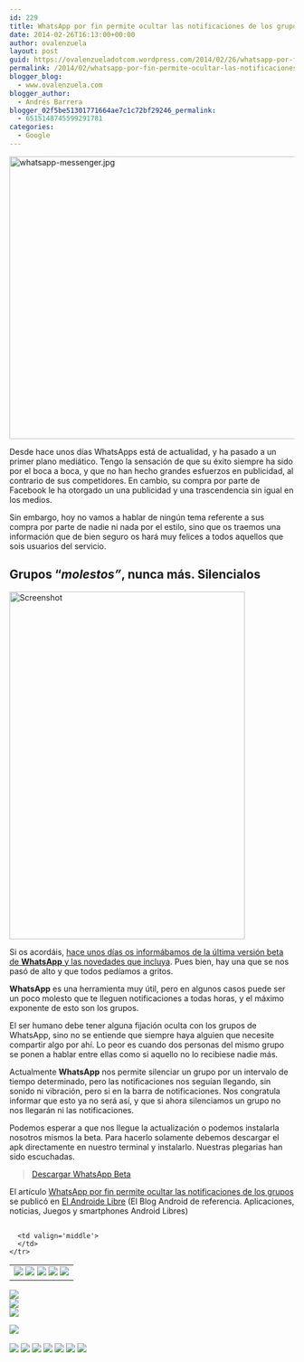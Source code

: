 ```yaml
---
id: 229
title: WhatsApp por fin permite ocultar las notificaciones de los grupos
date: 2014-02-26T16:13:00+00:00
author: ovalenzuela
layout: post
guid: https://ovalenzueladotcom.wordpress.com/2014/02/26/whatsapp-por-fin-permite-ocultar-las-notificaciones-de-los-grupos
permalink: /2014/02/whatsapp-por-fin-permite-ocultar-las-notificaciones-de-los-grupos.html
blogger_blog:
  - www.ovalenzuela.com
blogger_author:
  - Andrés Barrera
blogger_02f5be51301771664ae7c1c72bf29246_permalink:
  - 6515148745599291781
categories:
  - Google
---
```

[<img class="size-full wp-image-119813 aligncenter" alt="whatsapp-messenger.jpg" src="http://www.elandroidelibre.com/wp-content/uploads/2013/11/whatsapp-messenger.jpg" width="1024" height="500" />](http://www.elandroidelibre.com/wp-content/uploads/2013/11/whatsapp-messenger.jpg)

Desde hace unos días WhatsApps está de actualidad, y ha pasado a un primer plano mediático. Tengo la sensación de que su éxito siempre ha sido por el boca a boca, y que no han hecho grandes esfuerzos en publicidad, al contrario de sus competidores. En cambio, su compra por parte de Facebook le ha otorgado un una publicidad y una trascendencia sin igual en los medios.

Sin embargo, hoy no vamos a hablar de ningún tema referente a sus compra por parte de nadie ni nada por el estilo, sino que os traemos una información que de bien seguro os hará muy felices a todos aquellos que sois usuarios del servicio.

## Grupos “_molestos”_, nunca más. Silencialos

[<img class="alignnone size-full wp-image-129187 aligncenter" alt="Screenshot" src="http://www.elandroidelibre.com/wp-content/uploads/2014/02/Screenshot.jpg" width="416" height="615" />](http://www.elandroidelibre.com/wp-content/uploads/2014/02/Screenshot.jpg)

Si os acordáis, <a href="http://www.elandroidelibre.com/2014/02/oculta-tu-ultima-conexion-en-whatsapp-nueva-funcion.html" target="_blank">hace unos días os informábamos de la última versión beta de <strong>WhatsApp</strong> y las novedades que incluya</a>. Pues bien, hay una que se nos pasó de alto y que todos pedíamos a gritos.

**WhatsApp** es una herramienta muy útil, pero en algunos casos puede ser un poco molesto que te lleguen notificaciones a todas horas, y el máximo exponente de esto son los grupos.

El ser humano debe tener alguna fijación oculta con los grupos de WhatsApp, sino no se entiende que siempre haya alguien que necesite compartir algo por ahí. Lo peor es cuando dos personas del mismo grupo se ponen a hablar entre ellas como si aquello no lo recibiese nadie más.

Actualmente **WhatsApp** nos permite silenciar un grupo por un intervalo de tiempo determinado, pero las notificaciones nos seguían llegando, sin sonido ni vibración, pero si en la barra de notificaciones. Nos congratula informar que esto ya no será así, y que si ahora silenciamos un grupo no nos llegarán ni las notificaciones.

Podemos esperar a que nos llegue la actualización o podemos instalarla nosotros mismos la beta. Para hacerlo solamente debemos descargar el apk directamente en nuestro terminal y instalarlo. Nuestras plegarias han sido escuchadas.

> <a href="http://www.whatsapp.com/android/" target="_blank">Descargar WhatsApp Beta</a>

El artículo [WhatsApp por fin permite ocultar las notificaciones de los grupos](http://www.elandroidelibre.com/2014/02/whatsapp-por-fin-permite-silenciar-las-notificaciones-de-los-grupos.html) se publicó en [El Androide Libre](http://www.elandroidelibre.com) (El Blog Android de referencia. Aplicaciones, noticias, Juegos y smartphones Android Libres)


<img width="1" height="1" src="http://rss.feedsportal.com/c/34005/f/617036/s/3792cc62/sc/15/mf.gif" border="0" /> 

<div>
  <table border='0'>
    <tr>
      <td valign='middle'>
        <a href="http://share.feedsportal.com/share/twitter/?u=http%3A%2F%2Fwww.elandroidelibre.com%2F2014%2F02%2Fwhatsapp-por-fin-permite-silenciar-las-notificaciones-de-los-grupos.html&t=WhatsApp+por+fin+permite+ocultar+las+notificaciones+de+los+grupos" target="_blank"><img src="http://res3.feedsportal.com/social/twitter.png" border="0" /></a> <a href="http://share.feedsportal.com/share/facebook/?u=http%3A%2F%2Fwww.elandroidelibre.com%2F2014%2F02%2Fwhatsapp-por-fin-permite-silenciar-las-notificaciones-de-los-grupos.html&t=WhatsApp+por+fin+permite+ocultar+las+notificaciones+de+los+grupos" target="_blank"><img src="http://res3.feedsportal.com/social/facebook.png" border="0" /></a> <a href="http://share.feedsportal.com/share/linkedin/?u=http%3A%2F%2Fwww.elandroidelibre.com%2F2014%2F02%2Fwhatsapp-por-fin-permite-silenciar-las-notificaciones-de-los-grupos.html&t=WhatsApp+por+fin+permite+ocultar+las+notificaciones+de+los+grupos" target="_blank"><img src="http://res3.feedsportal.com/social/linkedin.png" border="0" /></a> <a href="http://share.feedsportal.com/share/gplus/?u=http%3A%2F%2Fwww.elandroidelibre.com%2F2014%2F02%2Fwhatsapp-por-fin-permite-silenciar-las-notificaciones-de-los-grupos.html&t=WhatsApp+por+fin+permite+ocultar+las+notificaciones+de+los+grupos" target="_blank"><img src="http://res3.feedsportal.com/social/googleplus.png" border="0" /></a> <a href="http://share.feedsportal.com/share/email/?u=http%3A%2F%2Fwww.elandroidelibre.com%2F2014%2F02%2Fwhatsapp-por-fin-permite-silenciar-las-notificaciones-de-los-grupos.html&t=WhatsApp+por+fin+permite+ocultar+las+notificaciones+de+los+grupos" target="_blank"><img src="http://res3.feedsportal.com/social/email.png" border="0" /></a>
      </td>
      
      <td valign='middle'>
      </td>
    </tr>
  </table>
</div>

[<img src="http://da.feedsportal.com/r/186531006688/u/49/f/617036/c/34005/s/3792cc62/sc/15/rc/1/rc.img" border="0" />](http://da.feedsportal.com/r/186531006688/u/49/f/617036/c/34005/s/3792cc62/sc/15/rc/1/rc.htm)  
[<img src="http://da.feedsportal.com/r/186531006688/u/49/f/617036/c/34005/s/3792cc62/sc/15/rc/2/rc.img" border="0" />](http://da.feedsportal.com/r/186531006688/u/49/f/617036/c/34005/s/3792cc62/sc/15/rc/2/rc.htm)  
[<img src="http://da.feedsportal.com/r/186531006688/u/49/f/617036/c/34005/s/3792cc62/sc/15/rc/3/rc.img" border="0" />](http://da.feedsportal.com/r/186531006688/u/49/f/617036/c/34005/s/3792cc62/sc/15/rc/3/rc.htm)

[<img src="http://da.feedsportal.com/r/186531006688/u/49/f/617036/c/34005/s/3792cc62/a2.img" border="0" />](http://da.feedsportal.com/r/186531006688/u/49/f/617036/c/34005/s/3792cc62/a2.htm)
<img width="1" height="1" src="http://pi.feedsportal.com/r/186531006688/u/49/f/617036/c/34005/s/3792cc62/a2t.img" border="0" /> 

<div>
  <a href="http://feeds.feedburner.com/~ff/elandroidelibre?a=bqWrETM5UTY:HV6XBY0iD4A:ecdYMiMMAMM"><img src="http://feeds.feedburner.com/~ff/elandroidelibre?d=ecdYMiMMAMM" border="0" /></a> <a href="http://feeds.feedburner.com/~ff/elandroidelibre?a=bqWrETM5UTY:HV6XBY0iD4A:V_sGLiPBpWU"><img src="http://feeds.feedburner.com/~ff/elandroidelibre?i=bqWrETM5UTY:HV6XBY0iD4A:V_sGLiPBpWU" border="0" /></a> <a href="http://feeds.feedburner.com/~ff/elandroidelibre?a=bqWrETM5UTY:HV6XBY0iD4A:7Q72WNTAKBA"><img src="http://feeds.feedburner.com/~ff/elandroidelibre?d=7Q72WNTAKBA" border="0" /></a> <a href="http://feeds.feedburner.com/~ff/elandroidelibre?a=bqWrETM5UTY:HV6XBY0iD4A:dnMXMwOfBR0"><img src="http://feeds.feedburner.com/~ff/elandroidelibre?d=dnMXMwOfBR0" border="0" /></a> <a href="http://feeds.feedburner.com/~ff/elandroidelibre?a=bqWrETM5UTY:HV6XBY0iD4A:yIl2AUoC8zA"><img src="http://feeds.feedburner.com/~ff/elandroidelibre?d=yIl2AUoC8zA" border="0" /></a> <a href="http://feeds.feedburner.com/~ff/elandroidelibre?a=bqWrETM5UTY:HV6XBY0iD4A:qj6IDK7rITs"><img src="http://feeds.feedburner.com/~ff/elandroidelibre?d=qj6IDK7rITs" border="0" /></a> <a href="http://feeds.feedburner.com/~ff/elandroidelibre?a=bqWrETM5UTY:HV6XBY0iD4A:I9og5sOYxJI"><img src="http://feeds.feedburner.com/~ff/elandroidelibre?d=I9og5sOYxJI" border="0" /></a>
</div>

<img src="http://feeds.feedburner.com/~r/elandroidelibre/~4/bqWrETM5UTY" height="1" width="1" />